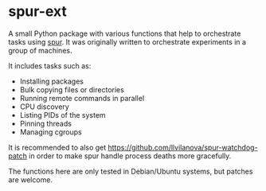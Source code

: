 # spur-ext

A small Python package with various functions that help to orchestrate tasks
using [spur](https://pypi.org/project/spur). It was originally written to
orchestrate experiments in a group of machines.

It includes tasks such as:
* Installing packages
* Bulk copying files or directories
* Running remote commands in parallel
* CPU discovery
* Listing PIDs of the system
* Pinning threads
* Managing cgroups


It is recommended to also get https://github.com/llvilanova/spur-watchdog-patch
in order to make spur handle process deaths more gracefully.

The functions here are only tested in Debian/Ubuntu systems, but patches are welcome.
